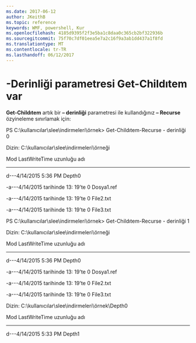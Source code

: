 ```yaml
---
ms.date: 2017-06-12
author: JKeithB
ms.topic: reference
keywords: WMF, powershell, Kur
ms.openlocfilehash: 4185d9395f2f3e5ba1c8daa0c365cb2bf322936b
ms.sourcegitcommit: 75f70c7df01eea5e7a2c16f9a3ab1dd437a1f8fd
ms.translationtype: MT
ms.contentlocale: tr-TR
ms.lasthandoff: 06/12/2017
---
```

# <a name="get-childitem-has--depth-parameter"></a>-Derinliği parametresi Get-Childıtem var
**Get-Childıtem** artık bir **– derinliği** parametresi ile kullandığınız **– Recurse** özyineleme sınırlamak için:

PS C:\\kullanıcılar\\slee\\indirmeleri\\örnek&gt; Get-Childıtem-Recurse - derinliği 0

Dizin: C:\\kullanıcılar\\slee\\indirmeleri\\örneği

Mod LastWriteTime uzunluğu adı

---- ------------- ------ ----

d---4/14/2015 5:36 PM Depth0

-a---4/14/2015 tarihinde 13: 19'te 0 Dosya1.ref

-a---4/14/2015 tarihinde 13: 19'te 0 File2.txt

-a---4/14/2015 tarihinde 13: 19'te 0 File3.txt

PS C:\\kullanıcılar\\slee\\indirmeleri\\örnek&gt; Get-Childıtem-Recurse - derinliği 1

Dizin: C:\\kullanıcılar\\slee\\indirmeleri\\örneği

Mod LastWriteTime uzunluğu adı

---- ------------- ------ ----

d---4/14/2015 5:36 PM Depth0

-a---4/14/2015 tarihinde 13: 19'te 0 Dosya1.ref

-a---4/14/2015 tarihinde 13: 19'te 0 File2.txt

-a---4/14/2015 tarihinde 13: 19'te 0 File3.txt

Dizin: C:\\kullanıcılar\\slee\\indirmeleri\\örnek\\Depth0

Mod LastWriteTime uzunluğu adı

---- ------------- ------ ----

d---4/14/2015 5:33 PM Depth1

